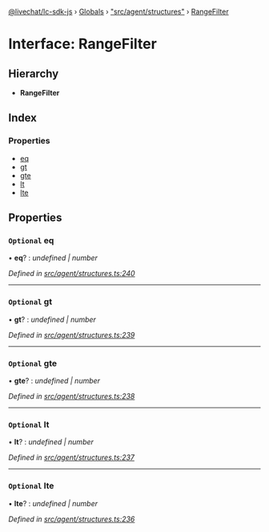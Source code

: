 [@livechat/lc-sdk-js](../README.md) › [Globals](../globals.md) › ["src/agent/structures"](../modules/_src_agent_structures_.md) › [RangeFilter](_src_agent_structures_.rangefilter.md)

# Interface: RangeFilter

## Hierarchy

* **RangeFilter**

## Index

### Properties

* [eq](_src_agent_structures_.rangefilter.md#optional-eq)
* [gt](_src_agent_structures_.rangefilter.md#optional-gt)
* [gte](_src_agent_structures_.rangefilter.md#optional-gte)
* [lt](_src_agent_structures_.rangefilter.md#optional-lt)
* [lte](_src_agent_structures_.rangefilter.md#optional-lte)

## Properties

### `Optional` eq

• **eq**? : *undefined | number*

*Defined in [src/agent/structures.ts:240](https://github.com/livechat/lc-sdk-js/blob/ac28f06/src/agent/structures.ts#L240)*

___

### `Optional` gt

• **gt**? : *undefined | number*

*Defined in [src/agent/structures.ts:239](https://github.com/livechat/lc-sdk-js/blob/ac28f06/src/agent/structures.ts#L239)*

___

### `Optional` gte

• **gte**? : *undefined | number*

*Defined in [src/agent/structures.ts:238](https://github.com/livechat/lc-sdk-js/blob/ac28f06/src/agent/structures.ts#L238)*

___

### `Optional` lt

• **lt**? : *undefined | number*

*Defined in [src/agent/structures.ts:237](https://github.com/livechat/lc-sdk-js/blob/ac28f06/src/agent/structures.ts#L237)*

___

### `Optional` lte

• **lte**? : *undefined | number*

*Defined in [src/agent/structures.ts:236](https://github.com/livechat/lc-sdk-js/blob/ac28f06/src/agent/structures.ts#L236)*
